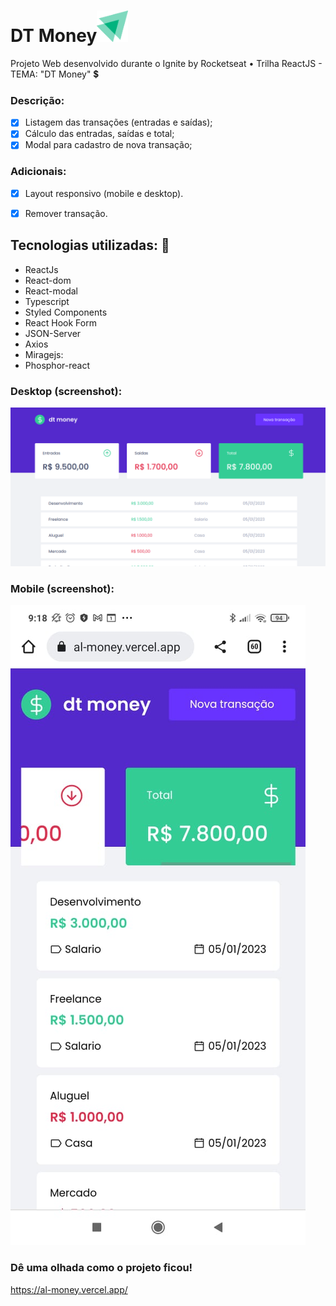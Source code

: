 # DT Money<img src='https://github.com/jfernandesdev/dt-money-2/blob/dc7fe73c37a5a802b1d2795b94618ec6150a25e3/public/favicon.svg' width='50px' />

Projeto Web desenvolvido durante o Ignite by Rocketseat • Trilha ReactJS - TEMA: "DT Money" 💲

### Descrição:

- [x] Listagem das transações (entradas e saídas);
- [x] Cálculo das entradas, saídas e total;
- [x] Modal para cadastro de nova transação;

### Adicionais:
- [x] Layout responsivo (mobile e desktop).
- [x] Remover transação.


## Tecnologias utilizadas: 🚀

- ReactJs 
- React-dom 
- React-modal
- Typescript
- Styled Components 
- React Hook Form 
- JSON-Server 
- Axios
- Miragejs: 
- Phosphor-react


### Desktop (screenshot):
<img src="./src/assets/Desktop.png" />


### Mobile (screenshot):
<img src="./src/assets/Mobile.jpeg" />


### Dê uma olhada como o projeto ficou!

https://al-money.vercel.app/

<br>
